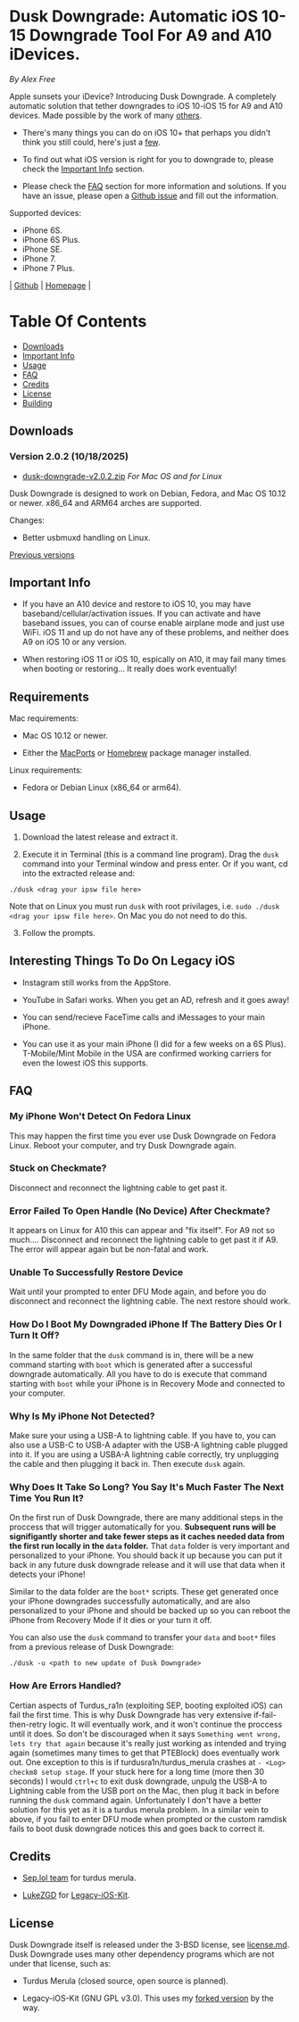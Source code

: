 # Dusk Downgrade: Automatic iOS 10-15 Downgrade Tool For A9 and A10 iDevices.

_By Alex Free_

Apple sunsets your iDevice? Introducing Dusk Downgrade. A completely automatic solution that tether downgrades to iOS 10-iOS 15 for A9 and A10 devices. Made possible by the work of many [others](#credits).

* There's many things you can do on iOS 10+ that perhaps you didn't think you still could, here's just a [few](#interesting-things-to-do-on-legacy-ios).

* To find out what iOS version is right for you to downgrade to, please check the [Important Info](#important-info) section.

* Please check the [FAQ](#faq) section for more information and solutions. If you have an issue, please open a [Github issue](https://github.com/alex-free/dusk-downgrade/issues/new?template=issue.md) and fill out the information.

Supported devices:

* iPhone 6S.
* iPhone 6S Plus.
* iPhone SE.
* iPhone 7.
* iPhone 7 Plus.

| [Github](https://github.com/alex-free/dusk-downgrade) | [Homepage](https://github.com/alex-free/dusk-downgrade) |

# Table Of Contents

* [Downloads](#downloads)
* [Important Info](#important-info)
* [Usage](#usage)
* [FAQ](#faq)
* [Credits](#credits)
* [License](#license)
* [Building](build.md)

## Downloads

### Version 2.0.2 (10/18/2025)

* [dusk-downgrade-v2.0.2.zip](https://github.com/alex-free/dusk-downgrade/releases/download/v2.0.2/dusk-downgrade-v2.0.2.zip) _For Mac OS and for Linux_

Dusk Downgrade is designed to work on Debian, Fedora, and Mac OS 10.12 or newer. x86_64 and ARM64 arches are supported.

Changes:

* Better usbmuxd handling on Linux.

[Previous versions](changelog.md)

## Important Info

* If you have an A10 device and restore to iOS 10, you may have baseband/cellular/activation issues. If you can activate and have baseband issues, you can of course enable airplane mode and just use WiFi. iOS 11 and up do not have any of these problems, and neither does A9 on iOS 10 or any version.

* When restoring iOS 11 or iOS 10, espically on A10, it may fail many times when booting or restoring... It really does work eventually!

## Requirements

Mac requirements:

* Mac OS 10.12 or newer.

* Either the [MacPorts](https://www.macports.org/install.php) or [Homebrew](https://brew.sh/) package manager installed.

Linux requirements:

* Fedora or Debian Linux (x86_64 or arm64).

## Usage

1) Download the latest release and extract it.

2) Execute it in Terminal (this is a command line program). Drag the `dusk` command into your Terminal window and press enter. Or if you want, cd into the extracted release and:

`./dusk <drag your ipsw file here>`

Note that on Linux you must run `dusk` with root privilages, i.e. `sudo ./dusk <drag your ipsw file here>`. On Mac you do not need to do this.

3) Follow the prompts.

## Interesting Things To Do On Legacy iOS

* Instagram still works from the AppStore.

* YouTube in Safari works. When you get an AD, refresh and it goes away!

* You can send/recieve FaceTime calls and iMessages to your main iPhone.

* You can use it as your main iPhone (I did for a few weeks on a 6S Plus). T-Mobile/Mint Mobile in the USA are confirmed working carriers for even the lowest iOS this supports.

## FAQ

### My iPhone Won't Detect On Fedora Linux

This may happen the first time you ever use Dusk Downgrade on Fedora Linux. Reboot your computer, and try Dusk Downgrade again. 

### Stuck on Checkmate?

Disconnect and reconnect the lightning cable to get past it.

### Error Failed To Open Handle (No Device) After Checkmate?

It appears on Linux for A10 this can appear and "fix itself". For A9 not so much.... Disconnect and reconnect the lightning cable to get past it if A9. The error will appear again but be non-fatal and work.

### Unable To Successfully Restore Device

Wait until your prompted to enter DFU Mode again, and before you do disconnect and reconnect the lightning cable. The next restore should work.

### How Do I Boot My Downgraded iPhone If The Battery Dies Or I Turn It Off?

In the same folder that the `dusk` command is in, there will be a new command starting with `boot` which is generated after a successful downgrade automatically. All you have to do is execute that command starting with `boot` while your iPhone is in Recovery Mode and connected to your computer.

### Why Is My iPhone Not Detected?

Make sure your using a USB-A to lightning cable. If you have to, you can also use a USB-C to USB-A adapter with the USB-A lightning cable plugged into it. If you are using a USBA-A lightning cable correctly, try unplugging the cable and then plugging it back in. Then execute `dusk` again.

### Why Does It Take So Long? You Say It's Much Faster The Next Time You Run It?

On the first run of Dusk Downgrade, there are many additional steps in the proccess that will trigger automatically for you. **Subsequent runs will be signifigantly shorter and take fewer steps as it caches needed data from the first run locally in the `data` folder.** That `data` folder is very important and personalized to your iPhone. You should back it up because you can put it back in any future dusk downgrade release and it will use that data when it detects your iPhone!

Similar to the data folder are the `boot*` scripts. These get generated once your iPhone downgrades successfully automatically, and are also personalized to your iPhone and should be backed up so you can reboot the iPhone from Recovery Mode if it dies or your turn it off.

You can also use the `dusk` command to transfer your `data` and `boot*` files from a previous release of Dusk Downgrade:

`./dusk -u <path to new update of Dusk Downgrade>`

### How Are Errors Handled?

Certian aspects of Turdus_ra1n (exploiting SEP, booting exploited iOS) can fail the first time. This is why Dusk Downgrade has very extensive if-fail-then-retry logic. It will eventually work, and it won't continue the proccess until it does. So don't be discouraged when it says `Something went wrong, lets try that again` because it's really just working as intended and trying again (sometimes many times to get that PTEBlock) does eventually work out. One exception to this is if turdusra1n/turdus_merula crashes at `- <Log> checkm8 setup stage`. If your stuck here for a long time (more then 30 seconds) I would `ctrl+c` to exit dusk downgrade, unpulg the USB-A to Lightning cable from the USB port on the Mac, then plug it back in before running the `dusk` command again. Unfortunately I don't have a better solution for this yet as it is a turdus merula problem. In a similar vein to above, if you fail to enter DFU mode when prompted or the custom ramdisk fails to boot dusk downgrade notices this and goes back to correct it.

## Credits

* [Sep.lol team](https://sep.lol/) for turdus merula.

* [LukeZGD](https://github.com/LukeZGD) for [Legacy-iOS-Kit](https://github.com/LukeZGD/Legacy-iOS-Kit).

## License

Dusk Downgrade itself is released under the 3-BSD license, see [license.md](license.md). Dusk Downgrade uses many other dependency programs which are not under that license, such as:

* Turdus Merula (closed source, open source is planned).

* Legacy-iOS-Kit (GNU GPL v3.0). This uses my [forked version](https://github.com/alex-free/Legacy-iOS-Kit) by the way.